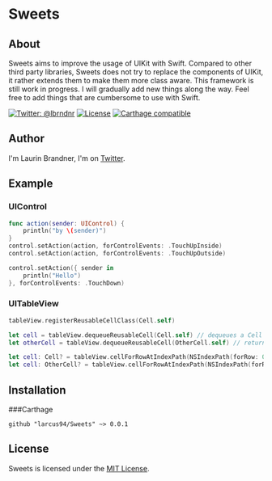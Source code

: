 # Sweets

## About
Sweets aims to improve the usage of UIKit with Swift. Compared to other third party libraries, Sweets does not try to replace the components of UIKit, it rather extends them to make them more class aware.
This framework is still work in progress. I will gradually add new things along the way. Feel free to add things that are cumbersome to use with Swift.

[![Twitter: @lbrndnr](https://img.shields.io/badge/contact-@lbrndnr-blue.svg?style=flat)](https://twitter.com/lbrndnr)
[![License](http://img.shields.io/badge/license-MIT-green.svg?style=flat)](https://github.com/lbrndnr/Sweets/blob/master/LICENSE)
[![Carthage compatible](https://img.shields.io/badge/Carthage-compatible-4BC51D.svg?style=flat)](https://github.com/Carthage/Carthage)

## Author
I'm Laurin Brandner, I'm on [Twitter](https://twitter.com/lbrndnr).

## Example

### UIControl
```swift
func action(sender: UIControl) {
	println("by \(sender)")
}
control.setAction(action, forControlEvents: .TouchUpInside)
control.setAction(action, forControlEvents: .TouchUpOutside)

control.setAction({ sender in
	println("Hello")
}, forControlEvents: .TouchDown)

``` 

### UITableView
```swift
tableView.registerReusableCellClass(Cell.self)

let cell = tableView.dequeueReusableCell(Cell.self) // dequeues a Cell instance
let otherCell = tableView.dequeueReusableCell(OtherCell.self) // returns nil

let cell: Cell? = tableView.cellForRowAtIndexPath(NSIndexPath(forRow: 0, inSection: 0)) // returns a Cell instance
let cell: OtherCell? = tableView.cellForRowAtIndexPath(NSIndexPath(forRow: 0, inSection: 0)) // returns nil
``` 

## Installation

###Carthage
```objc
github "larcus94/Sweets" ~> 0.0.1
```

## License
Sweets is licensed under the [MIT License](http://opensource.org/licenses/mit-license.php).
